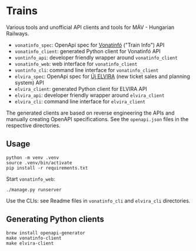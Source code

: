 # Trains

Various tools and unofficial API clients and tools for MÁV - Hungarian Railways.

- `vonatinfo_spec`: OpenApi spec for [Vonatinfó](https://vonatinfo.mav-start.hu/) ("Train Info") API
- `vonatinfo_client`: generated Python client for Vonatinfó API
- `vontinfo_api`: developer friendly wrapper around `vonatinfo_client`
- `vonatinfo_web`: web interface for `vonatinfo_client`
- `vontinfo_cli`: command line interface for `vonatinfo_client`
- `elvira_spec`: OpenApi spec for [Új ELVIRA](https://jegy.mav.hu/) (new ticket sales and planning system) API
- `elvira_client`: generated Python client for ELVIRA API
- `elvira_api`: developer friendly wrapper around `elvira_client`
- `elvira_cli`: command line interface for `elvira_client`

The generated clients are based on reverse engineering the APIs and manually creating OpenAPI
specifications. See the `openapi.json` files in the respective directories.

## Usage

    python -m venv .venv
	source .venv/bin/activate
    pip install -r requirements.txt

Start `vonatinfo_web`:

    ./manage.py runserver

Use the CLIs: see Readme files in `vonatinfo_cli` and `elvira_cli` directories.

## Generating Python clients

    brew install openapi-generator
    make vonatinfo-client
    make elvira-client
